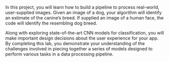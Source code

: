 In this project, you will learn how to build a pipeline to process real-world, user-supplied images. Given an image of a dog, your 
algorithm will identify an estimate of the canine’s breed. If supplied an image of a human face, the code will identify the resembling 
dog breed.

Along with exploring state-of-the-art CNN models for classification, you will make important design decisions about the user experience 
for your app. By completing this lab, you demonstrate your understanding of the challenges involved in piecing together a series of models 
designed to perform various tasks in a data processing pipeline.
